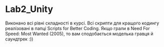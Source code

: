 # Lab2_Unity
Виконано всі рівні складності в курсі. Всі скрипти для кращого кодингу реалізовані в папці Scripts for Better Coding.
Якщо грали в Need For Speed: Most Wanted (2005), то вам сподобається моделька гравця й саундтрек :))
